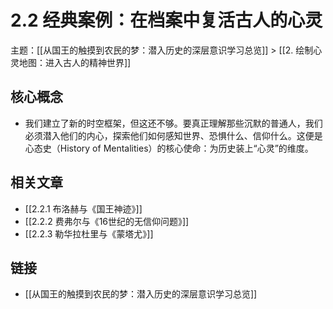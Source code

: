 # 2.2 经典案例：在档案中复活古人的心灵

主题：[[从国王的触摸到农民的梦：潜入历史的深层意识学习总览]] > [[2. 绘制心灵地图：进入古人的精神世界]]

## 核心概念

- 我们建立了新的时空框架，但这还不够。要真正理解那些沉默的普通人，我们必须潜入他们的内心，探索他们如何感知世界、恐惧什么、信仰什么。这便是心态史（History of Mentalities）的核心使命：为历史装上“心灵”的维度。

## 相关文章

- [[2.2.1 布洛赫与《国王神迹》]]
- [[2.2.2 费弗尔与《16世纪的无信仰问题》]]
- [[2.2.3 勒华拉杜里与《蒙塔尤》]]

## 链接

- [[从国王的触摸到农民的梦：潜入历史的深层意识学习总览]]
